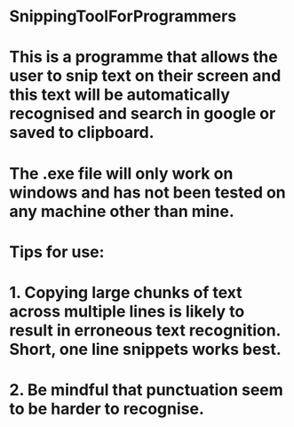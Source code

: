 # SnippingToolForProgrammers

# This is a programme that allows the user to snip text on their screen and this text will be automatically recognised and search in google or saved to clipboard. 

# The .exe file will only work on windows and has not been tested on any machine other than mine. 

# Tips for use:
# 1. Copying large chunks of text across multiple lines is likely to result in erroneous text recognition. Short, one line snippets works best. 
# 2. Be mindful that punctuation seem to be harder to recognise. 
